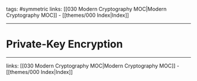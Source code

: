 tags: #symmetric
links:  [[030 Modern Cryptography MOC|Modern Cryptography MOC]] - [[themes/000 Index|Index]]

---
# Private-Key Encryption


---
links: [[030 Modern Cryptography MOC|Modern Cryptography MOC]] - [[themes/000 Index|Index]]